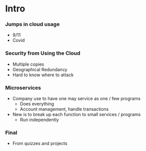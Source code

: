 
# Intro


### Jumps in cloud usage
- 9/11
- Covid

### Security from Using the Cloud 
- Multiple copies 
- Geographical Redundancy
- Hard to know where to attack 


### Microservices
- Company use to have one may service as one / few programs 
    - Does everything
    - Account management, handle transactions
- New is to break up each function to small services / programs
    - Run independently

### Final
- From quizzes and projects

